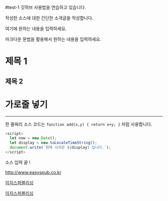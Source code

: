 #test-1
깃허브 사용법을 연습하고 있습니다.

작성한 소스에 대한 간단한 소개글을 작성합니다.

여기에 원하는 내용을 입력하세요.

마크다운 문법을 활용해서 원하는 내용을 입력하세요.

# 제목 1
## 제목 2

# 가로줄 넣기
---
한 줄짜리 소스 코드는 `function add(x,y) { return x+y; }` 처럼 사용합니다.


```javascript
<script>
  let now = new Date();
  let display = new.toLocaleTimeString();
  document.write(`현재 시각은 ${display} 입니다.`);
</script>
```

소스 입력 끝 !

<http://www.easyspub.co.kr>

[이지스퍼블리싱](https://easyspub.co.kr)

[이지스퍼블리싱](https://easyspub.co.kr, "클릭하면 이지스퍼블리싱 홈페이지로 이동합니다.")

